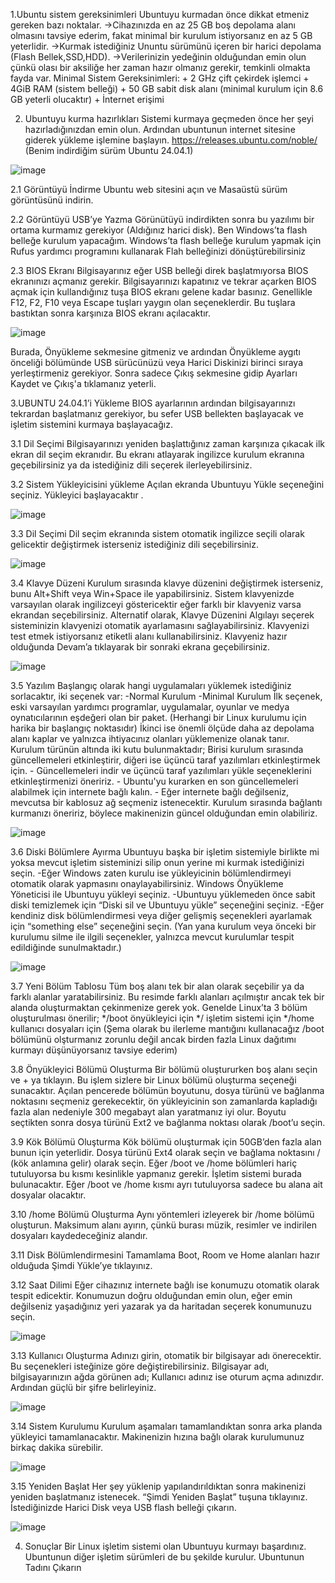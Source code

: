  1.Ubuntu sistem gereksinimleri 
    Ubuntuyu kurmadan önce dikkat etmeniz gereken bazı noktalar.
    ->Cihazınızda en az 25 GB boş depolama alanı olmasını tavsiye ederim, fakat minimal bir kurulum istiyorsanız en az 5 GB yeterlidir. 
    ->Kurmak istediğiniz Ununtu sürümünü içeren bir harici depolama (Flash Bellek,SSD,HDD).
    ->Verilerinizin yedeğinin olduğundan emin olun çünkü olası bir aksiliğe her zaman hazır olmanız gerekir, temkinli olmakta fayda var. 
    Minimal Sistem Gereksinimleri:
    + 2 GHz çift çekirdek işlemci 
    + 4GiB RAM (sistem belleği)
    + 50 GB sabit disk alanı (minimal kurulum için 8.6 GB yeterli olucaktır)
    + İnternet erişimi 





2. Ubuntuyu kurma hazırlıkları
    Sistemi kurmaya geçmeden önce her şeyi hazırladığınızdan emin olun. Ardından ubuntunun internet sitesine giderek yükleme işlemine başlayın.
     https://releases.ubuntu.com/noble/ 
    (Benim indirdiğim sürüm Ubuntu 24.04.1)
  
  ![image](https://github.com/user-attachments/assets/4dec2fbd-805e-4e35-8e32-ff10c91f36e5)
  
  
  2.1 Görüntüyü İndirme 
    Ubuntu web sitesini açın ve Masaüstü sürüm görüntüsünü indirin.
  
   
  2.2 Görüntüyü USB’ye Yazma 
    Görünütüyü indirdikten sonra bu yazılımı bir ortama kurmamız gerekiyor (Aldığınız harici disk). Ben Windows’ta flash belleğe kurulum yapacağım. Windows’ta flash belleğe kurulum yapmak için Rufus yardımcı programını kullanarak Flah belleğinizi dönüştürebilirsiniz 
  
  
  2.3 BIOS Ekranı 
    Bilgisayarınız eğer USB belleği direk başlatmıyorsa BIOS ekranınızı açmanız gerekir. Bilgisayarınızı kapatınız ve tekrar açarken BIOS açmak için kullandığınız tuşa BIOS ekranı gelene kadar basınız. Genellikle F12, F2, F10 veya Escape tuşları yaygın olan seçeneklerdir. Bu tuşlara bastıktan sonra karşınıza BIOS ekranı açılacaktır. 
  
  ![image](https://github.com/user-attachments/assets/05c22145-8f0b-410e-86dc-ef7213911cbd)
  
  Burada, Önyükleme sekmesine gitmeniz ve ardından Önyükleme aygıtı önceliği bölümünde USB sürücünüzü veya Harici Diskinizi birinci sıraya yerleştirmeniz gerekiyor. Sonra sadece Çıkış sekmesine gidip Ayarları Kaydet ve Çıkış'a tıklamanız yeterli.





3.UBUNTU 24.04.1’i Yükleme
    BIOS ayarlarının ardından bilgisayarınızı tekrardan başlatmanız gerekiyor, bu sefer USB bellekten başlayacak ve işletim sistemini kurmaya başlayacağız. 
  
  
  3.1 Dil Seçimi 
    Bilgisayarınızı yeniden başlattığınız zaman karşınıza çıkacak ilk ekran dil seçim ekranıdır. Bu ekranı atlayarak ingilizce kurulum ekranına geçebilirsiniz ya da istediğiniz dili seçerek ilerleyebilirsiniz.
  
  
  3.2 Sistem Yükleyicisini yükleme 
    Açılan ekranda Ubuntuyu Yükle seçeneğini seçiniz. Yükleyici başlayacaktır .
  
   ![image](https://github.com/user-attachments/assets/2c28cd32-49f6-40a7-895a-8f601543c92a)
  
  
  3.3 Dil Seçimi 
    Dil seçim ekranında sistem otomatik ingilizce seçili olarak gelicektir değiştirmek isterseniz istediğiniz dili seçebilirsiniz. 
  
   ![image](https://github.com/user-attachments/assets/643a29dc-5dc5-42f5-80bd-2372044be0f9)
  
  
  3.4 Klavye Düzeni 
    Kurulum sırasında klavye düzenini değiştirmek isterseniz, bunu Alt+Shift veya Win+Space ile yapabilirsiniz. 
    Sistem klavyenizde varsayılan olarak ingilizceyi göstericektir eğer farklı bir klavyeniz varsa ekrandan seçebilirsiniz. 
    Alternatif olarak, Klavye Düzenini Algılayı seçerek sisteminizin klavyenizi otomatik ayarlamasını sağlayabilirsiniz. Klavyenizi test etmek istiyorsanız etiketli alanı kullanabilirsiniz. 
    Klavyeniz hazır olduğunda Devam’a tıklayarak bir sonraki ekrana geçebilirsiniz. 
  
   ![image](https://github.com/user-attachments/assets/eecc141b-94f4-4cee-9108-7b6b554c38cc)
  
  
  3.5 Yazılım 
    Başlangıç olarak hangi uygulamaları yüklemek istediğiniz sorlacaktır, iki seçenek var: 
    -Normal Kurulum 
    -Minimal Kurulum
    İlk seçenek, eski varsayılan yardımcı programlar, uygulamalar, oyunlar ve medya oynatıcılarının eşdeğeri olan bir paket. (Herhangi bir Linux kurulumu için harika bir başlangıç noktasıdır)
    İkinci ise önemli ölçüde daha az depolama alanı kaplar ve yalnızca ihtiyacınız olanları yüklemenize olanak tanır. 
    Kurulum türünün altında iki kutu bulunmaktadır; 
    Birisi kurulum sırasında güncellemeleri etkinleştirir, diğeri ise üçüncü taraf yazılımları etkinleştirmek için.
    - Güncellemeleri indir ve üçüncü taraf yazılımları yükle seçeneklerini etkinleştirmenizi öneririz.
    - Ubuntu'yu kurarken en son güncellemeleri alabilmek için internete bağlı kalın.
    - Eğer internete bağlı değilseniz, mevcutsa bir kablosuz ağ seçmeniz istenecektir. Kurulum sırasında bağlantı kurmanızı öneririz, böylece makinenizin güncel olduğundan emin olabiliriz.
   
   ![image](https://github.com/user-attachments/assets/238c5b90-a425-4ecf-93a0-8d189b3ed406)
  
  
  3.6 Diski Bölümlere Ayırma
    Ubuntuyu başka bir işletim sistemiyle birlikte mi yoksa mevcut işletim sisteminizi silip onun yerine mi kurmak istediğinizi seçin.
    -Eğer Windows zaten kurulu ise yükleyicinin bölümlendirmeyi otomatik olarak yapmasını onaylayabilirsiniz. Windows Önyükleme Yöneticisi ile Ubuntuyu yükleyi seçiniz.
    -Ubuntuyu yüklemeden önce sabit diski temizlemek için “Diski sil ve Ubuntuyu yükle” seçeneğini seçiniz. 
    -Eğer kendiniz disk bölümlendirmesi veya diğer gelişmiş seçenekleri ayarlamak için “something else” seçeneğini seçin. 
     (Yan yana kurulum veya önceki bir kurulumu silme ile ilgili seçenekler, yalnızca mevcut kurulumlar tespit edildiğinde sunulmaktadır.)
  
  ![image](https://github.com/user-attachments/assets/bc665c4f-1255-4a24-9329-fb8a7e255481)
  
  
  3.7 Yeni Bölüm Tablosu 
    Tüm boş alanı tek bir alan olarak seçebilir ya da farklı alanlar yaratabilirsiniz. Bu resimde farklı alanları açılmıştır ancak tek bir alanda oluşturmaktan çekinmenize gerek yok. 
    Genelde Linux’ta 3 bölüm oluşturulması önerilir;
    */boot önyükleyici için 
    */ işletim sistemi için 
    */home kullanıcı dosyaları için 
    (Şema olarak bu ilerleme mantığını kullanacağız /boot bölümünü olşturmanız zorunlu değil ancak birden fazla Linux dağıtımı kurmayı düşünüyorsanız tavsiye ederim)
  
  
  3.8 Önyükleyici Bölümü Oluşturma 
    Bir bölümü oluştururken boş alanı seçin ve + ya tıklayın. Bu işlem sizlere bir Linux bölümü oluşturma seçeneği sunacaktır. 
    Açılan pencerede bölümün boyutunu, dosya türünü ve bağlanma noktasını seçmeniz gerekecektir, ön yükleyicinin son zamanlarda kapladığı fazla alan nedeniyle 300 megabayt alan yaratmanız iyi olur. Boyutu seçtikten sonra dosya türünü Ext2 ve bağlanma noktası olarak /boot’u  seçin.
  
  
  3.9 Kök Bölümü Oluşturma 
    Kök bölümü oluşturmak için 50GB’den fazla alan bunun için yeterlidir. Dosya türünü Ext4 olarak seçin ve bağlama noktasını / (kök anlamına gelir) olarak seçin. 
    Eğer /boot ve /home bölümleri hariç tutuluyorsa bu kısmı kesinlikle yapmanız gerekir. İşletim sistemi burada bulunacaktır. 
    Eğer /boot ve /home kısmı ayrı tutuluyorsa sadece bu alana ait dosyalar olacaktır. 
  
  
  
  3.10 /home Bölümü Oluşturma 
    Aynı yöntemleri izleyerek bir /home bölümü oluşturun. Maksimum alanı ayırın, çünkü burası müzik, resimler ve indirilen dosyaları kaydedeceğiniz alandır. 
  
  
  3.11 Disk Bölümlendirmesini Tamamlama 
    Boot, Room ve Home alanları hazır olduğuda Şimdi Yükle’ye tıklayınız. 
  
  
  3.12 Saat Dilimi
    Eğer cihazınız internete bağlı ise konumuzu otomatik olarak tespit edicektir. Konumuzun doğru olduğundan emin olun, eğer emin değilseniz yaşadığınız yeri yazarak ya da haritadan seçerek konumunuzu seçin. 
  
   ![image](https://github.com/user-attachments/assets/eaac039b-a289-4888-aaf1-0f62a40a0bed)
  
   
  3.13 Kullanıcı Oluşturma 
    Adınızı girin, otomatik bir bilgisayar adı önerecektir. Bu seçenekleri isteğinize göre değiştirebilirsiniz. 
    Bilgisayar adı, bilgisayarınızın ağda görünen adı; Kullanıcı adınız ise oturum açma adınızdır.
    Ardından güçlü bir şifre belirleyiniz.
  
   ![image](https://github.com/user-attachments/assets/b90bf754-9890-4506-9a3f-3e08168a3214)
  
  
  3.14 Sistem Kurulumu
    Kurulum aşamaları tamamlandıktan sonra arka planda yükleyici tamamlanacaktır. Makinenizin hızına bağlı olarak kurulumunuz birkaç dakika sürebilir.
    
  ![image](https://github.com/user-attachments/assets/ae19cf73-feed-496e-8ff5-80732f71caa7)
  
  3.15 Yeniden Başlat
    Her şey yüklenip yapılandırıldıktan sonra makinenizi yeniden başlatmanız istenecek. “Şimdi Yeniden Başlat” tuşuna tıklayınız. İstediğinizde Harici Disk veya USB flash belleği çıkarın.
    
  ![image](https://github.com/user-attachments/assets/acbcd8d1-a037-4a71-b8f1-f2303939f915)


4. Sonuçlar
  Bir Linux işletim sistemi olan Ubuntuyu kurmayı başardınız. 
  Ubuntunun diğer işletim sürümleri de bu şekilde kurulur.
  Ubuntunun Tadını Çıkarın

